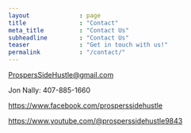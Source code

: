 ```yaml
---
layout              : page
title               : "Contact"
meta_title          : "Contact Us"
subheadline         : "Contact Us"
teaser              : "Get in touch with us!"
permalink           : "/contact/"
---
```

ProspersSideHustle@gmail.com

Jon Nally: 407-885-1660

<a href="https://www.facebook.com/prosperssidehustle" target="_blank">https://www.facebook.com/prosperssidehustle</a>

<a href="https://www.youtube.com/@prosperssidehustle9843" target="_blank">https://www.youtube.com/@prosperssidehustle9843</a>
